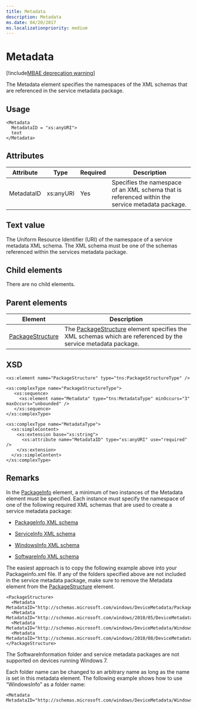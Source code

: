 ```yaml
---
title: Metadata
description: Metadata
ms.date: 04/20/2017
ms.localizationpriority: medium
---
```


# Metadata

[!include[MBAE deprecation warning](../includes/mbae-deprecation-warning.md)]

The Metadata element specifies the namespaces of the XML schemas that are referenced in the service metadata package.

## Usage

``` syntax
<Metadata
  MetadataID = "xs:anyURI">
  text
</Metadata>
```

## Attributes

|Attribute|Type|Required|Description|
|----|----|----|----|
|MetadataID|xs:anyURI|Yes|Specifies the namespace of an XML schema that is referenced within the service metadata package.|

## Text value

The Uniform Resource Identifier (URI) of the namespace of a service metadata XML schema. The XML schema must be one of the schemas referenced within the services metadata package.

## Child elements

There are no child elements.

## Parent elements

|Element|Description|
|----|----|
|[PackageStructure](packagestructure.md)|The [PackageStructure](packagestructure.md) element specifies the XML schemas which are referenced by the service metadata package.|

## XSD

``` syntax
<xs:element name="PackageStructure" type="tns:PackageStructureType" />

<xs:complexType name="PackageStructureType">
   <xs:sequence>
     <xs:element name="Metadata" type="tns:MetadataType" minOccurs="3" maxOccurs="unbounded" />
   </xs:sequence>
</xs:complexType>

<xs:complexType name="MetadataType">
  <xs:simpleContent>
    <xs:extension base="xs:string">
      <xs:attribute name="MetadataID" type="xs:anyURI" use="required" />
    </xs:extension>
  </xs:simpleContent>
</xs:complexType>
```

## Remarks

In the [PackageInfo](packageinfo.md) element, a minimum of two instances of the Metadata element must be specified. Each instance must specify the namespace of one of the following required XML schemas that are used to create a service metadata package:

- [PackageInfo XML schema](packageinfo-xml-schema.md)

- [ServiceInfo XML schema](serviceinfo-xml-schema.md)

- [WindowsInfo XML schema](windowsinfo-xml-schema.md)

- [SoftwareInfo XML schema](softwareinfo-xml-schema.md)

The easiest approach is to copy the following example above into your Packageinfo.xml file. If any of the folders specified above are not included in the service metadata package, make sure to remove the Metadata element from the [PackageStructure](packagestructure.md) element.

``` syntax
<PackageStructure>
  <Metadata MetadataID="http://schemas.microsoft.com/windows/DeviceMetadata/PackageInfo/2007/11">PackageInfo.xml</Metadata>
  <Metadata MetadataID="http://schemas.microsoft.com/windows/2010/05/DeviceMetadata/ServiceInfo">ServiceInformation</Metadata>
  <Metadata MetadataID="http://schemas.microsoft.com/windows/DeviceMetadata/WindowsInfo/2007/11/">WindowsInformation</Metadata>
  <Metadata MetadataID="http://schemas.microsoft.com/windows/2010/08/DeviceMetadata/SoftwareInfo">SoftwareInformation</Metadata>
</PackageStructure>
```

The SoftwareInformation folder and service metadata packages are not supported on devices running Windows 7.

Each folder name can be changed to an arbitrary name as long as the name is set in this metadata element. The following example shows how to use “WindowsInfo” as a folder name:

``` syntax
<Metadata MetadataID="http://schemas.microsoft.com/windows/DeviceMetadata/WindowsInfo/2007/11/">WindowsInfo</Metadata>
```

